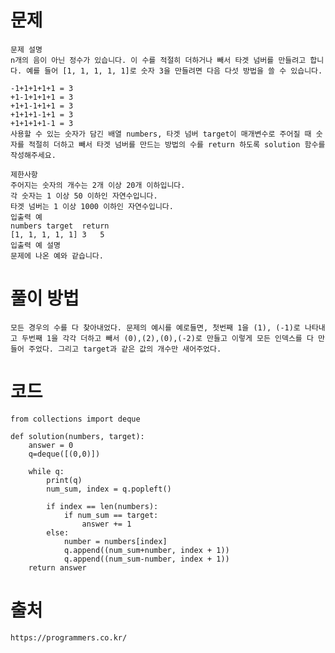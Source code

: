 # 문제

```
문제 설명
n개의 음이 아닌 정수가 있습니다. 이 수를 적절히 더하거나 빼서 타겟 넘버를 만들려고 합니다. 예를 들어 [1, 1, 1, 1, 1]로 숫자 3을 만들려면 다음 다섯 방법을 쓸 수 있습니다.

-1+1+1+1+1 = 3
+1-1+1+1+1 = 3
+1+1-1+1+1 = 3
+1+1+1-1+1 = 3
+1+1+1+1-1 = 3
사용할 수 있는 숫자가 담긴 배열 numbers, 타겟 넘버 target이 매개변수로 주어질 때 숫자를 적절히 더하고 빼서 타겟 넘버를 만드는 방법의 수를 return 하도록 solution 함수를 작성해주세요.

제한사항
주어지는 숫자의 개수는 2개 이상 20개 이하입니다.
각 숫자는 1 이상 50 이하인 자연수입니다.
타겟 넘버는 1 이상 1000 이하인 자연수입니다.
입출력 예
numbers	target	return
[1, 1, 1, 1, 1]	3	5
입출력 예 설명
문제에 나온 예와 같습니다.
```

# 풀이 방법

    모든 경우의 수를 다 찾아내었다. 문제의 예시를 예로들면, 첫번째 1을 (1), (-1)로 나타내고 두번째 1을 각각 더하고 빼서 (0),(2),(0),(-2)로 만들고 이렇게 모든 인덱스를 다 만들어 주었다. 그리고 target과 같은 값의 개수만 새어주었다.
    

# 코드
```
from collections import deque

def solution(numbers, target):
    answer = 0
    q=deque([(0,0)])

    while q:
        print(q)
        num_sum, index = q.popleft()

        if index == len(numbers):
            if num_sum == target:
                answer += 1
        else:
            number = numbers[index]
            q.append((num_sum+number, index + 1))
            q.append((num_sum-number, index + 1))
    return answer

```
# 출처
    https://programmers.co.kr/